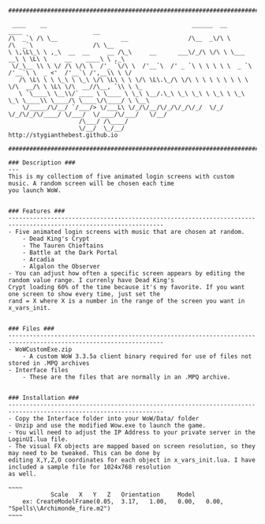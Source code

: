     #############################################################################################################
    
     ____    __                                         ______  __              ____                    __      
    /\  _`\ /\ \__                  __                 /\__  _\/\ \            /\  _`\                 /\ \__   
    \ \,\L\_\ \ ,_\  __  __     __ /\_\     __      ___\/_/\ \/\ \ \___      __\ \ \L\ \     __    ____\ \ ,_\  
     \/_\__ \\ \ \/ /\ \/\ \  /'_ `\/\ \  /'__`\  /' _ `\ \ \ \ \ \  _ `\  /'__`\ \  _ <'  /'__`\ /',__\\ \ \/  
       /\ \L\ \ \ \_\ \ \_\ \/\ \L\ \ \ \/\ \L\.\_/\ \/\ \ \ \ \ \ \ \ \ \/\  __/\ \ \L\ \/\  __//\__, `\\ \ \_ 
       \ `\____\ \__\\/`____ \ \____ \ \_\ \__/.\_\ \_\ \_\ \ \_\ \ \_\ \_\ \____\\ \____/\ \____\/\____/ \ \__\
        \/_____/\/__/ `/___/> \/___L\ \/_/\/__/\/_/\/_/\/_/  \/_/  \/_/\/_/\/____/ \/___/  \/____/\/___/   \/__/
                        /\___/ /\____/                                                                         
                        \/__/  \_/__/               http://stygianthebest.github.io                              
    
    #############################################################################################################
    
    ### Description ###
    ---
    This is my collectiom of five animated login screens with custom music. A random screen will be chosen each time 
    you launch WoW.
    
    
    ### Features ###
    ------------------------------------------------------------------------------------------------------------------
    - Five animated login screens with music that are chosen at random.
    	- Dead King's Crypt
    	- The Tauren Chieftains
    	- Battle at the Dark Portal
    	- Arcadia
    	- Algalon the Observer
    - You can adjust how often a specific screen appears by editing the random value range. I currenly have Dead King's 
    Crypt loading 60% of the time because it's my favorite. If you want one screen to show every time, just set the 
    rand = X where X is a number in the range of the screen you want in x_vars_init.
    
    
    ### Files ###
    ------------------------------------------------------------------------------------------------------------------
    - WoWCustomExe.zip 
    	- A custom WoW 3.3.5a client binary required for use of files not stored in .MPQ archives
    - Interface files 
    	- These are the files that are normally in an .MPQ archive.
    
    
    ### Installation ###
    ------------------------------------------------------------------------------------------------------------------
    - Copy the Interface folder into your WoW/Data/ folder
    - Unzip and use the modified Wow.exe to launch the game.
    - You will need to adjust the IP Address to your private server in the LoginUI.lua file.
    - The visual FX objects are mapped based on screen resolution, so they may need to be tweaked. This can be done by 
    editing X,Y,Z,O coordinates for each object in x_vars_init.lua. I have included a sample file for 1024x768 resolution 
    as well.
    
    ~~~~
    			Scale	X	Y	Z	Orientation		Model
        ex: CreateModelFrame(0.05, 	3.17,	1.00,	0.00,	0.00, 	"Spells\\Archimonde_fire.m2")
    ~~~~